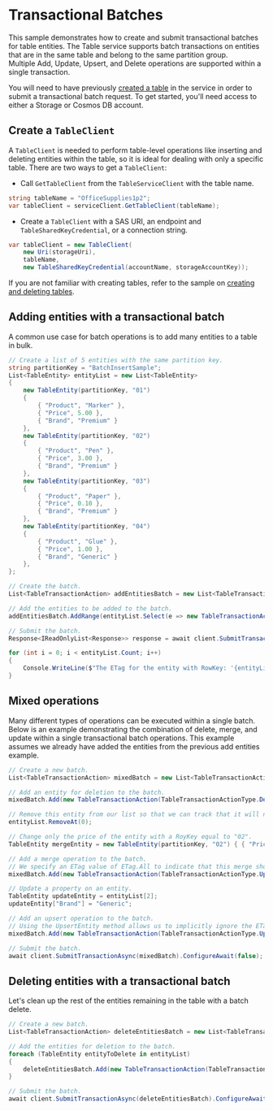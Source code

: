 # Transactional Batches

This sample demonstrates how to create and submit transactional batches for table entities.
The Table service supports batch transactions on entities that are in the same table and belong to the same partition group.\
Multiple Add, Update, Upsert, and Delete operations are supported within a single transaction.

You will need to have previously [created a table](https://github.com/Azure/azure-sdk-for-net/blob/main/sdk/tables/Azure.Data.Tables/samples/Sample1CreateDeleteTables.md) in the service in order to submit a transactional batch request.
To get started, you'll need access to either a Storage or Cosmos DB account.

## Create a `TableClient`

A `TableClient` is needed to perform table-level operations like inserting and deleting entities within the table, so it is ideal for dealing with only a specific table. There are two ways to get a `TableClient`:
- Call `GetTableClient` from the `TableServiceClient` with the table name.

```C# Snippet:TablesSample1GetTableClient
string tableName = "OfficeSupplies1p2";
var tableClient = serviceClient.GetTableClient(tableName);
```

- Create a `TableClient` with a SAS URI, an endpoint and `TableSharedKeyCredential`, or a connection string.

```C# Snippet:TablesSample1CreateTableClient
var tableClient = new TableClient(
    new Uri(storageUri),
    tableName,
    new TableSharedKeyCredential(accountName, storageAccountKey));
```

If you are not familiar with creating tables, refer to the sample on [creating and deleting tables](https://github.com/Azure/azure-sdk-for-net/blob/main/sdk/tables/Azure.Data.Tables/samples/Sample1CreateDeleteTables.md).

## Adding entities with a transactional batch

A common use case for batch operations is to add many entities to a table in bulk.

```C# Snippet:BatchAdd
// Create a list of 5 entities with the same partition key.
string partitionKey = "BatchInsertSample";
List<TableEntity> entityList = new List<TableEntity>
{
    new TableEntity(partitionKey, "01")
    {
        { "Product", "Marker" },
        { "Price", 5.00 },
        { "Brand", "Premium" }
    },
    new TableEntity(partitionKey, "02")
    {
        { "Product", "Pen" },
        { "Price", 3.00 },
        { "Brand", "Premium" }
    },
    new TableEntity(partitionKey, "03")
    {
        { "Product", "Paper" },
        { "Price", 0.10 },
        { "Brand", "Premium" }
    },
    new TableEntity(partitionKey, "04")
    {
        { "Product", "Glue" },
        { "Price", 1.00 },
        { "Brand", "Generic" }
    },
};

// Create the batch.
List<TableTransactionAction> addEntitiesBatch = new List<TableTransactionAction>();

// Add the entities to be added to the batch.
addEntitiesBatch.AddRange(entityList.Select(e => new TableTransactionAction(TableTransactionActionType.Add, e)));

// Submit the batch.
Response<IReadOnlyList<Response>> response = await client.SubmitTransactionAsync(addEntitiesBatch).ConfigureAwait(false);

for (int i = 0; i < entityList.Count; i++)
{
    Console.WriteLine($"The ETag for the entity with RowKey: '{entityList[i].RowKey}' is {response.Value[i].Headers.ETag}");
}
```

## Mixed operations

Many different types of operations can be executed within a single batch. Below is an example demonstrating the combination of delete, merge, and update within a single transactional batch operations.
This example assumes we already have added the entities from the previous add entities example.

```C# Snippet:BatchMixed
// Create a new batch.
List<TableTransactionAction> mixedBatch = new List<TableTransactionAction>();

// Add an entity for deletion to the batch.
mixedBatch.Add(new TableTransactionAction(TableTransactionActionType.Delete, entityList[0]));

// Remove this entity from our list so that we can track that it will no longer be in the table.
entityList.RemoveAt(0);

// Change only the price of the entity with a RoyKey equal to "02".
TableEntity mergeEntity = new TableEntity(partitionKey, "02") { { "Price", 3.50 }, };

// Add a merge operation to the batch.
// We specify an ETag value of ETag.All to indicate that this merge should be unconditional.
mixedBatch.Add(new TableTransactionAction(TableTransactionActionType.UpdateMerge, mergeEntity, ETag.All));

// Update a property on an entity.
TableEntity updateEntity = entityList[2];
updateEntity["Brand"] = "Generic";

// Add an upsert operation to the batch.
// Using the UpsertEntity method allows us to implicitly ignore the ETag value.
mixedBatch.Add(new TableTransactionAction(TableTransactionActionType.UpsertReplace, updateEntity));

// Submit the batch.
await client.SubmitTransactionAsync(mixedBatch).ConfigureAwait(false);
```

## Deleting entities with a transactional batch

Let's clean up the rest of the entities remaining in the table with a batch delete.

```C# Snippet:BatchDelete
// Create a new batch.
List<TableTransactionAction> deleteEntitiesBatch = new List<TableTransactionAction>();

// Add the entities for deletion to the batch.
foreach (TableEntity entityToDelete in entityList)
{
    deleteEntitiesBatch.Add(new TableTransactionAction(TableTransactionActionType.Delete, entityToDelete));
}

// Submit the batch.
await client.SubmitTransactionAsync(deleteEntitiesBatch).ConfigureAwait(false);
```